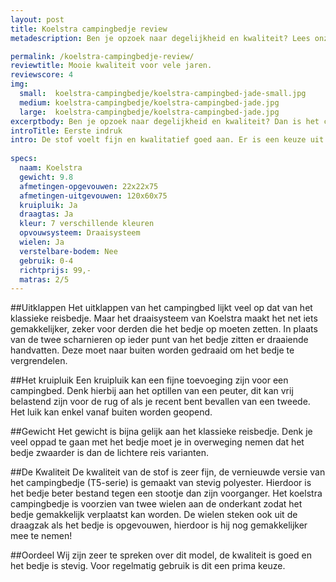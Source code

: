 ```yaml
---
layout: post
title: Koelstra campingbedje review
metadescription: Ben je opzoek naar degelijkheid en kwaliteit? Lees onze review en kom erachter of het Koelstra campingbedje het best bij jullie past of vergelijk hem in onze vergelijktabel.

permalink: /koelstra-campingbedje-review/
reviewtitle: Mooie kwaliteit voor vele jaren.
reviewscore: 4
img:
  small:  koelstra-campingbedje/koelstra-campingbed-jade-small.jpg
  medium: koelstra-campingbedje/koelstra-campingbed-jade.jpg
  large:  koelstra-campingbedje/koelstra-campingbed-jade.jpg
excerptbody: Ben je opzoek naar degelijkheid en kwaliteit? Dan is het campingbedje van Koelstra een aanrader.
introTitle: Eerste indruk
intro: De stof voelt fijn en kwalitatief goed aan. Er is een keuze uit 7 kleuren wat het bedje net iets specialer maakt. Ook is het kruipluik een fijne toevoeging.
       
specs:
  naam: Koelstra
  gewicht: 9.8
  afmetingen-opgevouwen: 22x22x75
  afmetingen-uitgevouwen: 120x60x75
  kruipluik: Ja
  draagtas: Ja
  kleur: 7 verschillende kleuren
  opvouwsysteem: Draaisysteem
  wielen: Ja
  verstelbare-bodem: Nee
  gebruik: 0-4
  richtprijs: 99,-
  matras: 2/5
---
```


##Uitklappen
Het uitklappen van het campingbed lijkt veel op dat van het klassieke reisbedje. Maar het draaisysteem van Koelstra maakt het net iets gemakkelijker, zeker voor derden die het bedje op moeten zetten. In plaats van de twee scharnieren op ieder punt van het bedje zitten er draaiende handvatten. Deze moet naar buiten worden gedraaid om het bedje te vergrendelen.

##Het kruipluik
Een kruipluik kan een fijne toevoeging zijn voor een campingbed. Denk hierbij aan het optillen van een peuter, dit kan vrij belastend zijn voor de rug of als je recent bent bevallen van een tweede. Het luik kan enkel vanaf buiten worden geopend.

##Gewicht 
Het gewicht is bijna gelijk aan het klassieke reisbedje. Denk je veel oppad te gaan met het bedje moet je in overweging nemen dat het bedje zwaarder is dan de lichtere reis varianten.

##De Kwaliteit
De kwaliteit van de stof is zeer fijn, de vernieuwde versie van het campingbedje (T5-serie) is gemaakt van stevig polyester. Hierdoor is het bedje beter bestand tegen een stootje dan zijn voorganger. Het koelstra campingbedje is voorzien van twee wielen aan de onderkant zodat het bedje gemakkelijk verplaatst kan worden. De wielen steken ook uit de draagzak als het bedje is opgevouwen, hierdoor is hij nog gemakkelijker mee te nemen!

##Oordeel
Wij zijn zeer te spreken over dit model, de kwaliteit is goed en het bedje is stevig. Voor regelmatig gebruik is dit een prima keuze.